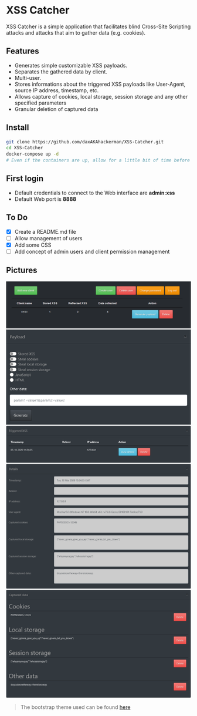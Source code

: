 # XSS Catcher
XSS Catcher is a simple application that facilitates blind Cross-Site Scripting attacks and attacks that aim to gather data (e.g. cookies). 
## Features
* Generates simple customizable XSS payloads. 
* Separates the gathered data by client. 
* Multi-user. 
* Stores informations about the triggered XSS payloads like User-Agent, source IP address, timestamp, etc.
* Allows capture of cookies, local storage, session storage and any other specified parameters
* Granular deletion of captured data
## Install
```bash
git clone https://github.com/daxAKAhackerman/XSS-Catcher.git
cd XSS-Catcher
docker-compose up -d
# Even if the containers are up, allow for a little bit of time before the first login. The MySQL container takes like 1 minute to be ready
```
## First login
* Default credentials to connect to the Web interface are **admin:xss**
* Default Web port is **8888**
## To Do
* [x] Create a README.md file
* [ ] Allow management of users
* [X] Add some CSS
* [ ] Add concept of admin users and client permission management
## Pictures
![Alt text](/pictures/dashboard.png?raw=true "Dashboard")
![Alt text](/pictures/payload.png?raw=true "Payload generation")
![Alt text](/pictures/xss.png?raw=true "Captured XSS")
![Alt text](/pictures/details.png?raw=true "XSS details")
![Alt text](/pictures/data.png?raw=true "Captured data")

> The bootstrap theme used can be found [here](https://bootswatch.com/slate/)